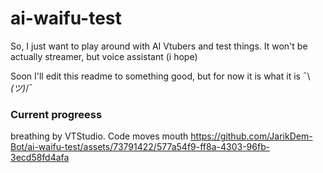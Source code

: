 # ai-waifu-test
So, I just want to play around with AI Vtubers and test things. It won't be actually streamer, but voice assistant (i hope)

Soon I'll edit this readme to something good, but for now it is what it is ¯\\_(ツ)_/¯


### Current progreess
breathing by VTStudio. Code moves mouth
https://github.com/JarikDem-Bot/ai-waifu-test/assets/73791422/577a54f9-ff8a-4303-96fb-3ecd58fd4afa

